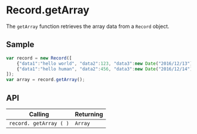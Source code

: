 # Record.getArray

The `getArray` function retrieves the array data from a `Record` object.

## Sample

```javascript
var record = new Record([
    {"data1":"hello world", "data2":123, "data3":new Date("2016/12/13") },
    {"data1":"hello human", "data2":456, "data3":new Date("2016/12/14") }
]);
var array = record.getArray();
```

## API

| Calling | Returning |
|---|---|
| `record. getArray ( )` | `Array` |

